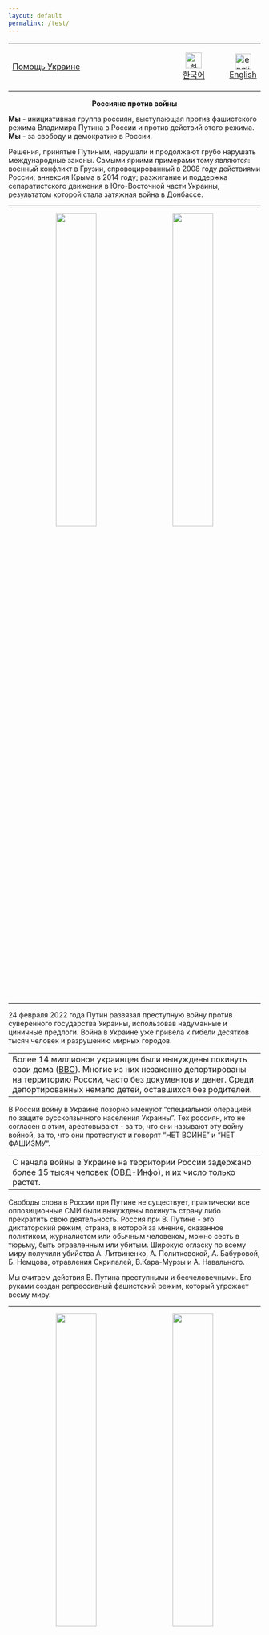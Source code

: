 ```yaml
---
layout: default
permalink: /test/
---
```



<table border="0">
  <tr>
    <td>
      <p align="left">
        <a href="https://supportukrainenow.org/">Помощь Украине
        </a>
        <!--<br>
        <a href="https://www.instagram.com/voicesinkorea/">
          Наш Instagram <img src="https://user-images.githubusercontent.com/105092258/167867747-adbe270f-2c0d-48a5-87c1-bbd547b79e0b.png" width="28" height="28" />
        </a>-->
      </p>
    </td>
    <td width="25%">
      <p align="center"><a href="https://www.voicesinkorea.kr/"><img src="../assets/kor_flag.png" height="32" alt="한국어" /><br>한국어</a></p>
    </td>
    <td width="10%">
      <p align="center"><a href="https://www.voicesinkorea.kr/en/"><img src="../assets/usa_flag.png" height="32" alt="english" /><br>English</a></p>
    </td>
  </tr>
</table>


<p align="center"><b>Россияне против войны</b></p>

<b>Мы</b> - инициативная группа россиян, выступающая против фашистского режима Владимира Путина в России и против действий этого режима.<br>
<b>Мы</b> - за свободу и демократию в России.

Решения, принятые Путиным, нарушали и продолжают грубо нарушать международные законы. Самыми яркими примерами тому являются: военный конфликт в Грузии, спровоцированный в 2008 году действиями России; аннексия Крыма в 2014 году; разжигание и поддержка сепаратистского движения в Юго-Восточной части Украины, результатом которой стала затяжная война в Донбассе.

<hr>

<p align="center">
<a href="https://www.instagram.com/p/CbrD7KMrMLR/"><img src="../assets/20220514-091636.jpg" width="40%"/></a>&emsp;&emsp;
<a href="https://www.instagram.com/p/CciKdwBLV0E/"><img src="../assets/20220514-092141.jpg" width="40%"/></a>
</p>

<hr>

24 февраля 2022 года Путин развязал преступную войну против суверенного государства Украины, использовав надуманные и циничные предлоги. Война в Украине уже привела к гибели десятков тысяч человек и разрушению мирных городов.

<table class="fact">
  <tr>
    <td>Более 14 миллионов украинцев были вынуждены покинуть свои дома (<a href="https://www.bbc.com/news/world-60555472">BBC</a>). Многие из них незаконно депортированы на территорию России, часто без документов и денег. Среди депортированных немало детей, оставшихся без родителей.</td>
  </tr>
</table>

В России войну в Украине позорно именуют “специальной операцией по защите русскоязычного населения Украины”. Тех россиян, кто не согласен с этим, арестовывают - за то, что они называют эту войну войной, за то, что они протестуют и говорят “НЕТ ВОЙНЕ” и “НЕТ ФАШИЗМУ”.

<table class="fact">
  <tr>
    <td>С начала войны в Украине на территории России задержано более 15 тысяч человек (<a href="https://ovdinfo.org/">ОВД-Инфо</a>), и их число только растет.</td>
  </tr>
</table>


<!--
<hr>

<p align="center">
<a href="https://www.instagram.com/p/Cb9Zf3dL-AO/"><img src="../assets/20220514-091932.jpg" width="40%"/></a>&emsp;&emsp;
<a href="https://www.instagram.com/p/Ca5H5qPhGjd/"><img src="../assets/20220514-091128.jpg" width="40%"/></a>
</p>

<hr>
-->

Свободы слова в России при Путине не существует, практически все оппозиционные СМИ были вынуждены покинуть страну либо прекратить свою деятельность. Россия при В. Путине - это диктаторский режим, страна, в которой за мнение, сказанное политиком, журналистом или обычным человеком, можно сесть в тюрьму, быть отравленным или убитым. Широкую огласку по всему миру получили убийства А. Литвиненко, А. Политковской, А. Бабуровой, Б. Немцова, отравления Скрипалей, В.Кара-Мурзы и А. Навального.

Мы считаем действия В. Путина преступными и бесчеловечными. Его руками создан репрессивный фашистский режим, который угрожает всему миру.

<hr>

<p align="center">
<a href="https://www.instagram.com/p/CbFqv61pRBm/"><img src="../assets/20220514-091305.jpg" width="40%"/></a>&emsp;&emsp;
<a href="https://www.instagram.com/p/CbaMH2oFigK/"><img src="../assets/20220514-091357.jpg" width="40%"/></a>
</p>

<hr>

Символом свободы и демократии для нас, россиян, является бело-сине-белый флаг ⚪️🔵⚪️, с которым мы выходим на митинги. Более подробную информацию об этом флаге можно найти на <a href="https://whitebluewhite.info/">сайте</a>.

Информация о наших митингах выкладывается в <a href="https://www.instagram.com/voicesinkorea/">Инстаграм</a>

<p align="center">
<a href="https://www.instagram.com/voicesinkorea/">
  <img src="https://user-images.githubusercontent.com/105092258/167867747-adbe270f-2c0d-48a5-87c1-bbd547b79e0b.png" width="64" height="64" />
</a>
</p>

<p align="center"><b>НЕТ ВОЙНЕ!</b></p>
